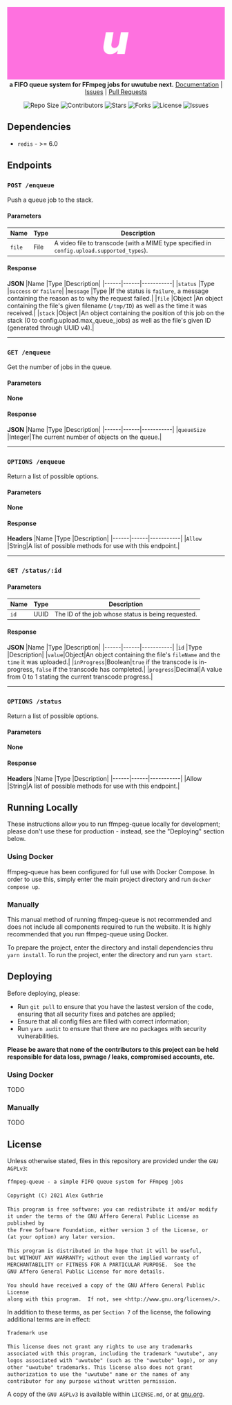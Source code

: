 <div align="center">
  <p align="center">
    <img src="https://raw.githubusercontent.com/uwutube-bot/uwutube-bot/main/logo-banner.svg" alt="uwutube banner">
    <b>a FIFO queue system for FFmpeg jobs for uwutube next.</b>
    <a href="https://github.com/uwutube/ffmpeg-queue/wiki">Documentation</a> |
    <a href="https://github.com/uwutube/ffmpeg-queue/issues">Issues</a> |
    <a href="https://github.com/uwutube/ffmpeg-queue/pulls">Pull Requests</a>
  </p>
  <p align="center">
      <img src="https://img.shields.io/github/repo-size/uwutube/ffmpeg-queue?style=flat-square" alt="Repo Size">
      <img src="https://img.shields.io/github/contributors/uwutube/ffmpeg-queue?style=flat-square" alt="Contributors">
      <img src="https://img.shields.io/github/stars/uwutube/ffmpeg-queue?style=flat-square" alt="Stars"> 
      <img src="https://img.shields.io/github/forks/uwutube/ffmpeg-queue?style=flat-square" alt="Forks">
      <img src="https://img.shields.io/github/license/uwutube/ffmpeg-queue?style=flat-square" alt="License">
      <img src="https://img.shields.io/github/issues/uwutube/ffmpeg-queue?style=flat-square" alt="Issues">
  </p>
</div>

## Dependencies

- `redis` - >= 6.0

## Endpoints

### `POST /enqueue`

Push a queue job to the stack.

#### Parameters

|Name  |Type  |Description|
|------|------|-----------|
|`file`  |File  |A video file to transcode (with a MIME type specified in `config.upload.supported_types`).|

#### Response

**JSON**
|Name  |Type  |Description|
|------|------|-----------|
|`status` |Type  |`success` or `failure`|
|`message` |Type  |If the status is `failure`, a message containing the reason as to why the request failed.|
|`file`  |Object |An object containing the file's given filename (`/tmp/ID`) as well as the time it was received.|
|`stack`  |Object |An object containing the position of this job on the stack (0 to config.upload.max_queue_jobs) as well as the file's given ID (generated through UUID v4).|

---

### `GET /enqueue`

Get the number of jobs in the queue.

#### Parameters

**None**

#### Response

**JSON**
|Name  |Type  |Description|
|------|------|-----------|
|`queueSize`  |Integer|The current number of objects on the queue.|

---

### `OPTIONS /enqueue`

Return a list of possible options.

#### Parameters

**None**

#### Response

**Headers**
|Name  |Type  |Description|
|------|------|-----------|
|`Allow` |String|A list of possible methods for use with this endpoint.|

---

### `GET /status/:id`

#### Parameters

|Name  |Type  |Description|
|------|------|-----------|
|`id`|UUID|The ID of the job whose status is being requested.|

#### Response

**JSON**
|Name  |Type  |Description|
|------|------|-----------|
|`id`  |Type  |Description|
|`value`|Object|An object containing the file's `fileName` and the `time` it was uploaded.|
|`inProgress`|Boolean|`true` if the transcode is in-progress, `false` if the transcode has completed.|
|`progress`|Decimal|A value from 0 to 1 stating the current transcode progress.|

---

### `OPTIONS /status`

Return a list of possible options.

#### Parameters

**None**

#### Response

**Headers**
|Name  |Type  |Description|
|------|------|-----------|
|Allow |String|A list of possible methods for use with this endpoint.|

## Running Locally

These instructions allow you to run ffmpeg-queue locally for development; please don't use these for production - instead, see the
"Deploying" section below.

### Using Docker

ffmpeg-queue has been configured for full use with Docker Compose. In order to use this, simply enter the main project directory
and run `docker compose up`.

### Manually

This manual method of running ffmpeg-queue is not recommended and does not include all components required to run the website. It
is highly recommended that you run ffmpeg-queue using Docker.

To prepare the project, enter the directory and install dependencies thru `yarn install`.
To run the project, enter the directory and run `yarn start`.

## Deploying

Before deploying, please:

- Run `git pull` to ensure that you have the lastest version of the code, ensuring that all security fixes and patches are 
applied;
- Ensure that all config files are filled with correct information;
- Run `yarn audit` to ensure that there are no packages with security vulnerabilities.

**Please be aware that none of the contributors to this project can be held responsible for data loss, pwnage / leaks, 
compromised accounts, etc.**

### Using Docker

TODO

### Manually

TODO

## License

Unless otherwise stated, files in this repository are provided under the `GNU AGPLv3`:

```
ffmpeg-queue - a simple FIFO queue system for FFmpeg jobs

Copyright (C) 2021 Alex Guthrie

This program is free software: you can redistribute it and/or modify
it under the terms of the GNU Affero General Public License as published by
the Free Software Foundation, either version 3 of the License, or
(at your option) any later version.

This program is distributed in the hope that it will be useful,
but WITHOUT ANY WARRANTY; without even the implied warranty of
MERCHANTABILITY or FITNESS FOR A PARTICULAR PURPOSE.  See the
GNU Affero General Public License for more details.

You should have received a copy of the GNU Affero General Public License
along with this program.  If not, see <http://www.gnu.org/licenses/>.
```

In addition to these terms, as per `Section 7` of the license, the following additional terms are in effect:

```
Trademark use

This license does not grant any rights to use any trademarks 
associated with this program, including the trademark "uwutube", any 
logos associated with "uwutube" (such as the "uwutube" logo), or any 
other "uwutube" trademarks. This license also does not grant 
authorization to use the "uwutube" name or the names of any 
contributor for any purpose without written permission.
```

A copy of the `GNU AGPLv3` is available within `LICENSE.md`, or at [gnu.org](https://www.gnu.org/licenses/#AGPL).
